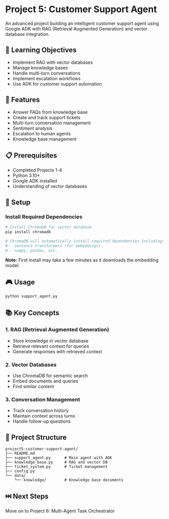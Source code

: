 # Project 5: Customer Support Agent

An advanced project building an intelligent customer support agent using Google ADK with RAG (Retrieval Augmented Generation) and vector database integration.

## 🎯 Learning Objectives

- Implement RAG with vector databases
- Manage knowledge bases
- Handle multi-turn conversations
- Implement escalation workflows
- Use ADK for customer support automation

## 🌟 Features

- Answer FAQs from knowledge base
- Create and track support tickets
- Multi-turn conversation management
- Sentiment analysis
- Escalation to human agents
- Knowledge base management

## 📋 Prerequisites

- Completed Projects 1-4
- Python 3.10+
- Google ADK installed
- Understanding of vector databases

## 🚀 Setup

### Install Required Dependencies

```bash
# Install ChromaDB for vector database
pip install chromadb

# ChromaDB will automatically install required dependencies including:
# - sentence-transformers (for embeddings)
# - numpy, pandas, etc.
```

**Note:** First install may take a few minutes as it downloads the embedding model.

## 🎮 Usage

```bash
python support_agent.py
```

## 📚 Key Concepts

### 1. RAG (Retrieval Augmented Generation)
- Store knowledge in vector database
- Retrieve relevant context for queries
- Generate responses with retrieved context

### 2. Vector Databases
- Use ChromaDB for semantic search
- Embed documents and queries
- Find similar content

### 3. Conversation Management
- Track conversation history
- Maintain context across turns
- Handle follow-up questions

## 🔧 Project Structure

```
project5-customer-support-agent/
├── README.md
├── support_agent.py      # Main agent with ADK
├── knowledge_base.py     # RAG and vector DB
├── ticket_system.py      # Ticket management
├── config.py
└── data/
    └── knowledge/        # Knowledge base documents
```

## ⏭️ Next Steps

Move on to Project 6: Multi-Agent Task Orchestrator

